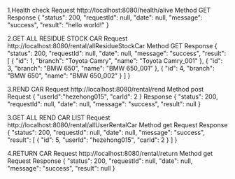 1.Health check
Request http://localhost:8080/health/alive
Method  GET
Response
       {
           "status": 200,
           "requestId": null,
           "date": null,
           "message": "success",
           "result": "hello world!"
       }

2.GET ALL RESIDUE STOCK CAR
Request http://localhost:8080/rental/allResidueStockCar
Method  GET
Response
    {
        "status": 200,
        "requestId": null,
        "date": null,
        "message": "success",
        "result": [
            {
                "id": 1,
                "branch": "Toyota Camry",
                "name": "Toyota Camry_001"
            },
            {
                "id": 3,
                "branch": "BMW 650",
                "name": "BMW 650_001"
            },
            {
                "id": 4,
                "branch": "BMW 650",
                "name": "BMW 650_002"
            }
        ]
    }
              
3.REND CAR
Request http://localhost:8080/rental/rend
Method  post
Request 
   {
       "userId":"hezehong015",
       "carId": 2
   }
Response
    {
        "status": 200,
        "requestId": null,
        "date": null,
        "message": "success",
        "result": null
    }

3.GET ALL REND CAR LIST 
Request http://localhost:8080/rental/allUserRentalCar
Method  get
Request 
Response
    {
        "status": 200,
        "requestId": null,
        "date": null,
        "message": "success",
        "result": [
            {
                "id": 5,
                "userId": "hezehong015",
                "carId": 2
            }
        ]
    }

4.RETURN CAR 
Request http://localhost:8080/rental/return
Method  get
Request 
Response
    {
        "status": 200,
        "requestId": null,
        "date": null,
        "message": "success",
        "result": null
    }